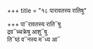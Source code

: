 +++
title = "१८ पारावतस्य रातिषु"

+++
पा᳓रावतस्य राति᳓षु  
द्रव᳓च्चक्रेषु आशु᳓षु  
ति᳓ष्ठं व᳓नस्य म᳓ध्य आ᳓